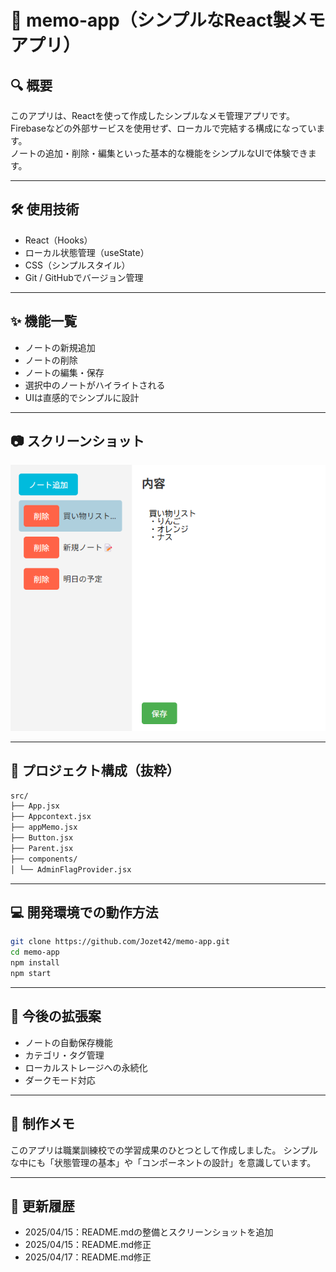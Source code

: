 # 📝 memo-app（シンプルなReact製メモアプリ）

## 🔍 概要
このアプリは、Reactを使って作成したシンプルなメモ管理アプリです。  
Firebaseなどの外部サービスを使用せず、ローカルで完結する構成になっています。  
ノートの追加・削除・編集といった基本的な機能をシンプルなUIで体験できます。

---
## 🛠 使用技術
- React（Hooks）
- ローカル状態管理（useState）
- CSS（シンプルスタイル）
- Git / GitHubでバージョン管理

---
## ✨ 機能一覧
- ノートの新規追加
- ノートの削除
- ノートの編集・保存
- 選択中のノートがハイライトされる
- UIは直感的でシンプルに設計

---
## 📷 スクリーンショット
![メモアプリ画面](./public/screenshot.png)

---
## 📂 プロジェクト構成（抜粋）
```bash
src/ 
├── App.jsx 
├── Appcontext.jsx 
├── appMemo.jsx 
├── Button.jsx 
├── Parent.jsx 
├── components/ 
│ └── AdminFlagProvider.jsx
```

---
## 💻 開発環境での動作方法
```bash
git clone https://github.com/Jozet42/memo-app.git
cd memo-app
npm install
npm start
```

---
## 🧪 今後の拡張案
- ノートの自動保存機能
- カテゴリ・タグ管理
- ローカルストレージへの永続化
- ダークモード対応

---
## 🙌 制作メモ
このアプリは職業訓練校での学習成果のひとつとして作成しました。
シンプルな中にも「状態管理の基本」や「コンポーネントの設計」を意識しています。

---
## 📝 更新履歴
- 2025/04/15：README.mdの整備とスクリーンショットを追加
- 2025/04/15：README.md修正
- 2025/04/17：README.md修正